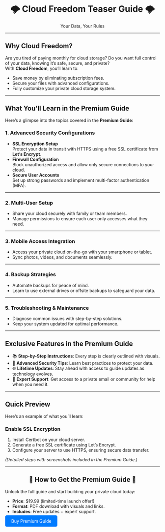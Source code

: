 <div align="center">
  <h1>🌩️ Cloud Freedom Teaser Guide 🌩️</h1>
  <p>Your Data, Your Rules</p>
</div>

---

## **Why Cloud Freedom?**
Are you tired of paying monthly for cloud storage? Do you want full control of your data, knowing it’s safe, secure, and private?  
With **Cloud Freedom**, you’ll learn to:  
- Save money by eliminating subscription fees.  
- Secure your files with advanced configurations.  
- Fully customize your private cloud storage system.  

---

## **What You’ll Learn in the Premium Guide**
Here’s a glimpse into the topics covered in the **Premium Guide**:  

### **1. Advanced Security Configurations**
- **SSL Encryption Setup**  
   Protect your data in transit with HTTPS using a free SSL certificate from **Let’s Encrypt**.  
- **Firewall Configuration**  
   Block unauthorized access and allow only secure connections to your cloud.  
- **Secure User Accounts**  
   Set up strong passwords and implement multi-factor authentication (MFA).  

---

### **2. Multi-User Setup**
- Share your cloud securely with family or team members.  
- Manage permissions to ensure each user only accesses what they need.  

---

### **3. Mobile Access Integration**
- Access your private cloud on-the-go with your smartphone or tablet.  
- Sync photos, videos, and documents seamlessly.  

---

### **4. Backup Strategies**
- Automate backups for peace of mind.  
- Learn to use external drives or offsite backups to safeguard your data.  

---

### **5. Troubleshooting & Maintenance**
- Diagnose common issues with step-by-step solutions.  
- Keep your system updated for optimal performance.  

---

## **Exclusive Features in the Premium Guide**
- 📚 **Step-by-Step Instructions**: Every step is clearly outlined with visuals.  
- 🔐 **Advanced Security Tips**: Learn best practices to protect your data.  
- 🌐 **Lifetime Updates**: Stay ahead with access to guide updates as technology evolves.  
- 💬 **Expert Support**: Get access to a private email or community for help when you need it.  

---

## **Quick Preview**
Here’s an example of what you’ll learn:  

### **Enable SSL Encryption**
1. Install Certbot on your cloud server.  
2. Generate a free SSL certificate using Let’s Encrypt.  
3. Configure your server to use HTTPS, ensuring secure data transfer.  

*(Detailed steps with screenshots included in the Premium Guide.)*  

---

<div align="center">
  <h2>🚀 How to Get the Premium Guide 🚀</h2>
</div>

Unlock the full guide and start building your private cloud today:  
- **Price**: $19.99 (limited-time launch offer!)  
- **Format**: PDF download with visuals and links.  
- **Includes**: Free updates + expert support.  

<a href="#" style="background-color: #007BFF; color: white; padding: 10px 20px; text-decoration: none; border-radius: 5px;">Buy Premium Guide</a>
